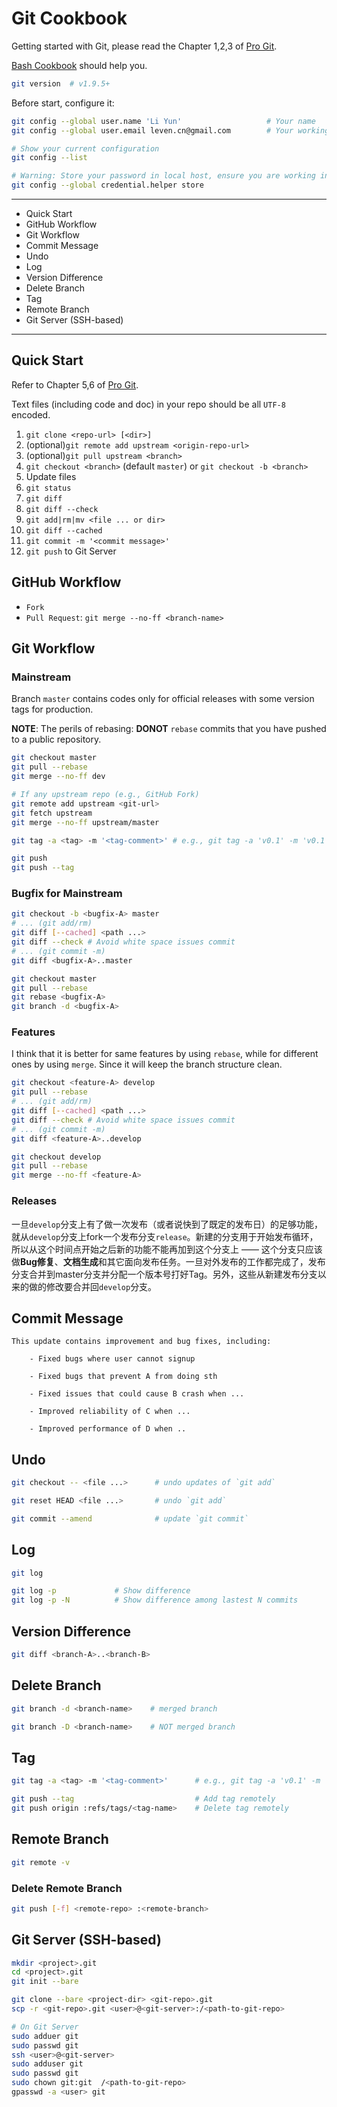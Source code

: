 # Git Cookbook

Getting started with Git, please read the Chapter 1,2,3 of [Pro Git](https://www.git-scm.com/book/en/v2).

[Bash Cookbook](https://github.com/leven-cn/bash-cookbook) should help you.

```bash
git version  # v1.9.5+
```

Before start, configure it:

```bash
git config --global user.name 'Li Yun'                   # Your name
git config --global user.email leven.cn@gmail.com        # Your working email, just as GitHub registered email

# Show your current configuration
git config --list

# Warning: Store your password in local host, ensure you are working in a secure environment
git config --global credential.helper store
```

---

- Quick Start
- GitHub Workflow
- Git Workflow
- Commit Message
- Undo
- Log
- Version Difference
- Delete Branch
- Tag
- Remote Branch
- Git Server (SSH-based)

---

## Quick Start

Refer to Chapter 5,6 of [Pro Git](http://www.git-scm.com/book/).

Text files (including code and doc) in your repo should be all `UTF-8` encoded.

1. `git clone <repo-url> [<dir>]`
1. (optional)`git remote add upstream <origin-repo-url>`
1. (optional)`git pull upstream <branch>`
1. `git checkout <branch>` (default `master`) or `git checkout -b <branch>`
1. Update files
1. `git status`
1. `git diff`
1. `git diff --check`
1. `git add|rm|mv <file ... or dir>`
1. `git diff --cached`
1. `git commit -m '<commit message>'`
1. `git push` to Git Server

## GitHub Workflow

- `Fork`
- `Pull Request`: `git merge --no-ff <branch-name>`

## Git Workflow

### Mainstream

Branch `master` contains codes only for official releases with some version tags for production.

**NOTE**: The perils of rebasing: **DONOT** `rebase` commits that you have pushed to a public repository.

```bash
git checkout master
git pull --rebase
git merge --no-ff dev

# If any upstream repo (e.g., GitHub Fork)
git remote add upstream <git-url>
git fetch upstream
git merge --no-ff upstream/master

git tag -a <tag> -m '<tag-comment>' # e.g., git tag -a 'v0.1' -m 'v0.1 - Initial version'

git push
git push --tag
```

### Bugfix for Mainstream

```bash
git checkout -b <bugfix-A> master
# ... (git add/rm)
git diff [--cached] <path ...>
git diff --check # Avoid white space issues commit
# ... (git commit -m)
git diff <bugfix-A>..master

git checkout master
git pull --rebase
git rebase <bugfix-A>
git branch -d <bugfix-A>
```

### Features

I think that it is better for same features by using `rebase`, while for different ones by using `merge`. Since it will keep the branch structure clean.

```bash
git checkout <feature-A> develop
git pull --rebase
# ... (git add/rm)
git diff [--cached] <path ...>
git diff --check # Avoid white space issues commit
# ... (git commit -m)
git diff <feature-A>..develop

git checkout develop
git pull --rebase
git merge --no-ff <feature-A>
```

### Releases

一旦`develop`分支上有了做一次发布（或者说快到了既定的发布日）的足够功能，就从`develop`分支上fork一个发布分支`release`。新建的分支用于开始发布循环，所以从这个时间点开始之后新的功能不能再加到这个分支上 —— 这个分支只应该做**Bug修复**、**文档生成**和其它面向发布任务。一旦对外发布的工作都完成了，发布分支合并到master分支并分配一个版本号打好Tag。另外，这些从新建发布分支以来的做的修改要合并回`develop`分支。


## Commit Message

```
This update contains improvement and bug fixes, including:

    - Fixed bugs where user cannot signup

    - Fixed bugs that prevent A from doing sth

    - Fixed issues that could cause B crash when ...

    - Improved reliability of C when ...

    - Improved performance of D when ..
```

## Undo

```bash
git checkout -- <file ...>      # undo updates of `git add`

git reset HEAD <file ...>       # undo `git add`

git commit --amend              # update `git commit`
```

## Log

```bash
git log

git log -p             # Show difference
git log -p -N          # Show difference among lastest N commits
```

## Version Difference

```bash
git diff <branch-A>..<branch-B>
```

## Delete Branch

```bash
git branch -d <branch-name>    # merged branch

git branch -D <branch-name>    # NOT merged branch
```

## Tag

```bash
git tag -a <tag> -m '<tag-comment>'      # e.g., git tag -a 'v0.1' -m 'v0.1 - Initial version'

git push --tag                           # Add tag remotely
git push origin :refs/tags/<tag-name>    # Delete tag remotely
```

## Remote Branch

```bash
git remote -v
```

### Delete Remote Branch

```bash
git push [-f] <remote-repo> :<remote-branch>
```

## Git Server (SSH-based)

```bash
mkdir <project>.git
cd <project>.git
git init --bare

git clone --bare <project-dir> <git-repo>.git
scp -r <git-repo>.git <user>@<git-server>:/<path-to-git-repo>

# On Git Server
sudo adduer git
sudo passwd git
ssh <user>@<git-server>
sudo adduser git
sudo passwd git
sudo chown git:git  /<path-to-git-repo>
gpasswd -a <user> git
```
